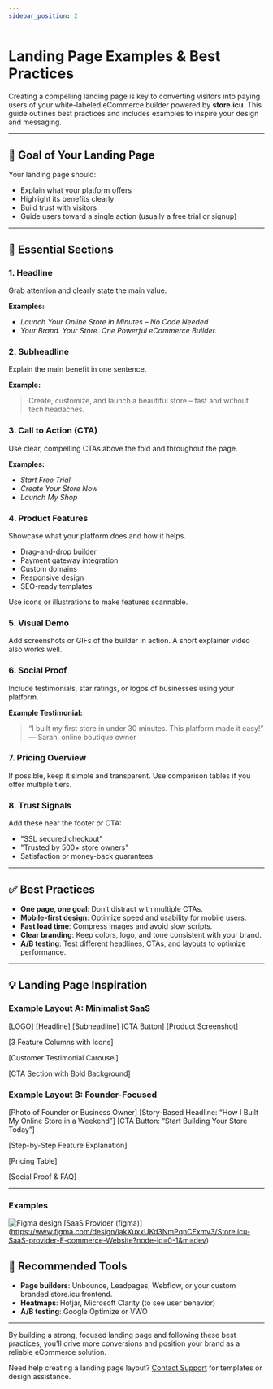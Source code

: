 ```yaml
---
sidebar_position: 2
---
```


# Landing Page Examples & Best Practices

Creating a compelling landing page is key to converting visitors into paying users of your white-labeled eCommerce builder powered by **store.icu**. This guide outlines best practices and includes examples to inspire your design and messaging.

---

## 🎯 Goal of Your Landing Page

Your landing page should:
- Explain what your platform offers
- Highlight its benefits clearly
- Build trust with visitors
- Guide users toward a single action (usually a free trial or signup)

---

## 🧱 Essential Sections

### 1. **Headline**
Grab attention and clearly state the main value.

**Examples:**
- *Launch Your Online Store in Minutes – No Code Needed*
- *Your Brand. Your Store. One Powerful eCommerce Builder.*

### 2. **Subheadline**
Explain the main benefit in one sentence.

**Example:**
> Create, customize, and launch a beautiful store – fast and without tech headaches.

### 3. **Call to Action (CTA)**
Use clear, compelling CTAs above the fold and throughout the page.

**Examples:**
- *Start Free Trial*
- *Create Your Store Now*
- *Launch My Shop*

### 4. **Product Features**
Showcase what your platform does and how it helps.

- Drag-and-drop builder
- Payment gateway integration
- Custom domains
- Responsive design
- SEO-ready templates

Use icons or illustrations to make features scannable.

### 5. **Visual Demo**
Add screenshots or GIFs of the builder in action. A short explainer video also works well.

### 6. **Social Proof**
Include testimonials, star ratings, or logos of businesses using your platform.

**Example Testimonial:**
> “I built my first store in under 30 minutes. This platform made it easy!”  
> — Sarah, online boutique owner

### 7. **Pricing Overview**
If possible, keep it simple and transparent. Use comparison tables if you offer multiple tiers.

### 8. **Trust Signals**
Add these near the footer or CTA:
- "SSL secured checkout"
- "Trusted by 500+ store owners"
- Satisfaction or money-back guarantees

---

## ✅ Best Practices

- **One page, one goal**: Don’t distract with multiple CTAs.
- **Mobile-first design**: Optimize speed and usability for mobile users.
- **Fast load time**: Compress images and avoid slow scripts.
- **Clear branding**: Keep colors, logo, and tone consistent with your brand.
- **A/B testing**: Test different headlines, CTAs, and layouts to optimize performance.

---

## 💡 Landing Page Inspiration

### Example Layout A: Minimalist SaaS

[LOGO]
[Headline]
[Subheadline]
[CTA Button]
[Product Screenshot]

[3 Feature Columns with Icons]

[Customer Testimonial Carousel]

[CTA Section with Bold Background]



### Example Layout B: Founder-Focused

[Photo of Founder or Business Owner]
[Story-Based Headline: “How I Built My Online Store in a Weekend”]
[CTA Button: “Start Building Your Store Today”]

[Step-by-Step Feature Explanation]

[Pricing Table]

[Social Proof & FAQ]


---

### Examples
![Figma design](/img/ecommerce-saas-figma.png)
[SaaS Provider (figma)] (https://www.figma.com/design/iakXuxxUKd3NmPqnCExmv3/Store.icu-SaaS-provider-E-commerce-Website?node-id=0-1&m=dev)


## 🔧 Recommended Tools

- **Page builders**: Unbounce, Leadpages, Webflow, or your custom branded store.icu frontend.
- **Heatmaps**: Hotjar, Microsoft Clarity (to see user behavior)
- **A/B testing**: Google Optimize or VWO

---

By building a strong, focused landing page and following these best practices, you'll drive more conversions and position your brand as a reliable eCommerce solution.

Need help creating a landing page layout? [Contact Support](/contact-support) for templates or design assistance.
